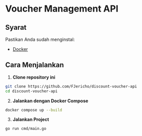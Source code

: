 # Voucher Management API

## Syarat

Pastikan Anda sudah menginstal:

-   [Docker](https://www.docker.com/products/docker-desktop/)

## Cara Menjalankan

1. **Clone repository ini**

```bash
git clone https://github.com/FJericho/discount-voucher-api
cd discount-voucher-api
```

2. **Jalankan dengan Docker Compose**

```bash
docker compose up --build
```

3. **Jalankan Project**

```bash
go run cmd/main.go
```
